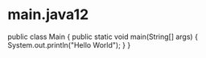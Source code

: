 # main.java12
public class Main {
  public static void main(String[] args) {
    System.out.println("Hello World");
  }
}
